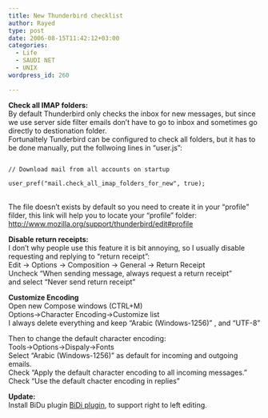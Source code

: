 ```yaml
---
title: New Thunderbird checklist
author: Rayed
type: post
date: 2006-08-15T11:42:12+03:00
categories:
  - Life
  - SAUDI NET
  - UNIX
wordpress_id: 260

---
```

<p><b>Check all IMAP folders:</b><br />
By default Thunderbird only checks the inbox for new messages, but since we use server side filter emails don&#8217;t have to go to inbox and sometimes go directly to destionation folder.<br />
Fortunaltely Tunderbird can be configured to check all folders, but it has to be done manually, put the follwoing lines in &#8220;user.js&#8221;:<br />
<code><br />
// Download mail from all accounts on startup<br />
user_pref("mail.check_all_imap_folders_for_new", true);<br />
</code><br />
The file doesn&#8217;t exists by default so you need to create it in your &#8220;profile&#8221; filder, this link will help you to locate your &#8220;profile&#8221; folder:<br />
<a href="http://www.mozilla.org/support/thunderbird/edit#profile">http://www.mozilla.org/support/thunderbird/edit#profile</a></p>
<p><b>Disable return receipts:</b><br />
I don&#8217;t why people use this feature it is bit annoying, so I usually disable requesting and replying to &#8220;return receipt&#8221;:<br />
Edit -> Options -> Composition -> General -> Return Receipt<br />
Uncheck &#8220;When sending message, always request a return receipt&#8221;<br />
and select &#8220;Never send return receipt&#8221;</p>
<p><b>Customize Encoding</b><br />
Open new Compose windows (CTRL+M)<br />
Options->Character Encoding->Customize list<br />
I always delete everything and keep &#8220;Arabic (Windows-1256)&#8221; , and &#8220;UTF-8&#8221;</p>
<p>Then to change the default character encoding:<br />
Tools->Options->Dispaly->Fonts<br />
Select &#8220;Arabic (Windows-1256)&#8221; as default for incoming and outgoing emails.<br />
Check &#8220;Apply the default character encoding to all incoming messages.&#8221;<br />
Check &#8220;Use the default chacter encoding in replies&#8221;</p>
<p><b>Update:</b><br />
Install BiDu plugin <a href="https://addons.mozilla.org/en-US/thunderbird/addon/310">BiDi plugin</a>, to support right to left editing.</p>
